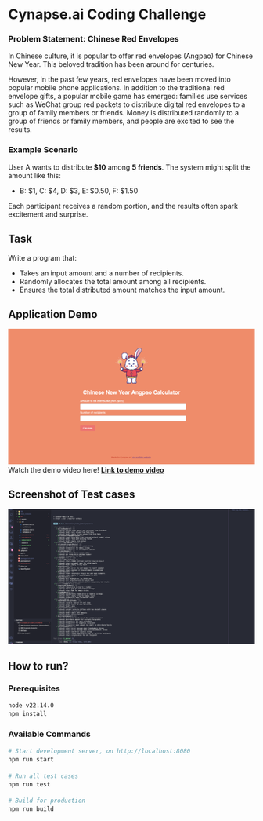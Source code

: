 # Cynapse.ai Coding Challenge

### Problem Statement: Chinese Red Envelopes

In Chinese culture, it is popular to offer red envelopes (Angpao) for Chinese New Year. This beloved
tradition has been around for centuries.

However, in the past few years, red envelopes have been moved into popular mobile phone applications.
In addition to the traditional red envelope gifts, a popular mobile game has emerged: families use services
such as WeChat group red packets to distribute digital red envelopes to a group of family members or
friends. Money is distributed randomly to a group of friends or family members, and people are excited
to see the results.

### Example Scenario

User A wants to distribute **\$10** among **5 friends**. The system might split the amount like this:

- B: \$1, C: \$4, D: \$3, E: \$0.50, F: \$1.50

Each participant receives a random portion, and the results often spark excitement and surprise.

## Task

Write a program that:

- Takes an input amount and a number of recipients.
- Randomly allocates the total amount among all recipients.
- Ensures the total distributed amount matches the input amount.

## Application Demo

![Application](src/assets/angpao-app-ss.png)
Watch the demo video here! **[Link to demo video](src/assets/angpao-app-running.mp4)**

## Screenshot of Test cases

![Test Cases Screenshot](src/assets/test-case-ss.png)

## How to run?

### Prerequisites

```bash
node v22.14.0
npm install
```

### Available Commands

```bash
# Start development server, on http://localhost:8080
npm run start

# Run all test cases
npm run test

# Build for production
npm run build
```
